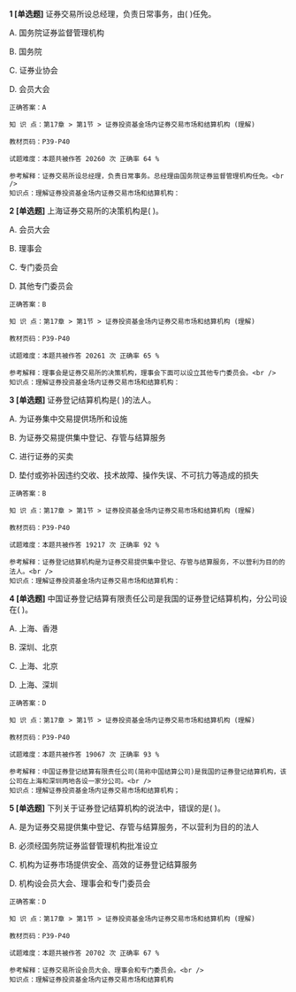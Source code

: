 **1 [单选题]** 证券交易所设总经理，负责日常事务，由( )任免。

A. 国务院证券监督管理机构

B. 国务院

C. 证券业协会

D. 会员大会 

```
正确答案：A

知 识 点：第17章 > 第1节 > 证券投资基金场内证券交易市场和结算机构 (理解)

教材页码：P39-P40

试题难度：本题共被作答 20260 次 正确率 64 %

参考解释：证券交易所设总经理，负责日常事务。总经理由国务院证券监督管理机构任免。<br />
知识点：理解证券投资基金场内证券交易市场和结算机构：
```


**2 [单选题]** 上海证券交易所的决策机构是( )。

A. 会员大会

B. 理事会

C. 专门委员会

D. 其他专门委员会 

```
正确答案：B

知 识 点：第17章 > 第1节 > 证券投资基金场内证券交易市场和结算机构 (理解)

教材页码：P39-P40

试题难度：本题共被作答 20261 次 正确率 65 %

参考解释：理事会是证券交易所的决策机构，理事会下面可以设立其他专门委员会。<br />
知识点：理解证券投资基金场内证券交易市场和结算机构：
```


**3 [单选题]** 证券登记结算机构是( )的法人。

A. 为证券集中交易提供场所和设施

B. 为证券交易提供集中登记、存管与结算服务

C. 进行证券的买卖

D. 垫付或弥补因违约交收、技术故障、操作失误、不可抗力等造成的损失 

```
正确答案：B

知 识 点：第17章 > 第1节 > 证券投资基金场内证券交易市场和结算机构 (理解)

教材页码：P39-P40

试题难度：本题共被作答 19217 次 正确率 92 %

参考解释：证券登记结算机构是为证券交易提供集中登记、存管与结算服务，不以营利为目的的法人。<br />
知识点：理解证券投资基金场内证券交易市场和结算机构：
```


**4 [单选题]** 中国证券登记结算有限责任公司是我国的证券登记结算机构，分公司设在( )。

A. 上海、香港

B. 深圳、北京

C. 上海、北京

D. 上海、深圳 

```
正确答案：D

知 识 点：第17章 > 第1节 > 证券投资基金场内证券交易市场和结算机构 (理解)

教材页码：P39-P40

试题难度：本题共被作答 19067 次 正确率 93 %

参考解释：中国证券登记结算有限责任公司(简称中国结算公司)是我国的证券登记结算机构，该公司在上海和深圳两地各设一家分公司。<br />
知识点：理解证券投资基金场内证券交易市场和结算机构；
```


**5 [单选题]** 下列关于证券登记结算机构的说法中，错误的是( )。

A. 是为证券交易提供集中登记、存管与结算服务，不以营利为目的的法人

B. 必须经国务院证券监督管理机构批准设立

C. 机构为证券市场提供安全、高效的证券登记结算服务

D. 机构设会员大会、理事会和专门委员会 

```
正确答案：D

知 识 点：第17章 > 第1节 > 证券投资基金场内证券交易市场和结算机构 (理解)

教材页码：P39-P40

试题难度：本题共被作答 20702 次 正确率 67 %

参考解释：证券交易所设会员大会、理事会和专门委员会。<br />
知识点：理解证券投资基金场内证券交易市场和结算机构
```

